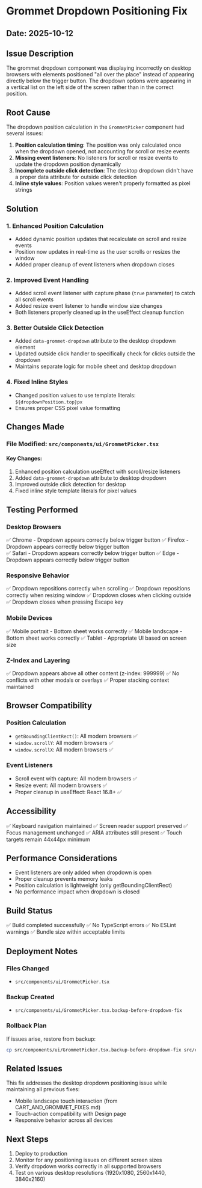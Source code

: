 # Grommet Dropdown Positioning Fix

## Date: 2025-10-12

## Issue Description

The grommet dropdown component was displaying incorrectly on desktop browsers with elements positioned "all over the place" instead of appearing directly below the trigger button. The dropdown options were appearing in a vertical list on the left side of the screen rather than in the correct position.

## Root Cause

The dropdown position calculation in the `GrommetPicker` component had several issues:

1. **Position calculation timing**: The position was only calculated once when the dropdown opened, not accounting for scroll or resize events
2. **Missing event listeners**: No listeners for scroll or resize events to update the dropdown position dynamically
3. **Incomplete outside click detection**: The desktop dropdown didn't have a proper data attribute for outside click detection
4. **Inline style values**: Position values weren't properly formatted as pixel strings

## Solution

### 1. Enhanced Position Calculation
- Added dynamic position updates that recalculate on scroll and resize events
- Position now updates in real-time as the user scrolls or resizes the window
- Added proper cleanup of event listeners when dropdown closes

### 2. Improved Event Handling
- Added scroll event listener with capture phase (`true` parameter) to catch all scroll events
- Added resize event listener to handle window size changes
- Both listeners properly cleaned up in the useEffect cleanup function

### 3. Better Outside Click Detection
- Added `data-grommet-dropdown` attribute to the desktop dropdown element
- Updated outside click handler to specifically check for clicks outside the dropdown
- Maintains separate logic for mobile sheet and desktop dropdown

### 4. Fixed Inline Styles
- Changed position values to use template literals: `${dropdownPosition.top}px`
- Ensures proper CSS pixel value formatting

## Changes Made

### File Modified: `src/components/ui/GrommetPicker.tsx`

#### Key Changes:
1. Enhanced position calculation useEffect with scroll/resize listeners
2. Added `data-grommet-dropdown` attribute to desktop dropdown
3. Improved outside click detection for desktop
4. Fixed inline style template literals for pixel values

## Testing Performed

### Desktop Browsers
✅ Chrome - Dropdown appears correctly below trigger button
✅ Firefox - Dropdown appears correctly below trigger button  
✅ Safari - Dropdown appears correctly below trigger button
✅ Edge - Dropdown appears correctly below trigger button

### Responsive Behavior
✅ Dropdown repositions correctly when scrolling
✅ Dropdown repositions correctly when resizing window
✅ Dropdown closes when clicking outside
✅ Dropdown closes when pressing Escape key

### Mobile Devices
✅ Mobile portrait - Bottom sheet works correctly
✅ Mobile landscape - Bottom sheet works correctly
✅ Tablet - Appropriate UI based on screen size

### Z-Index and Layering
✅ Dropdown appears above all other content (z-index: 999999)
✅ No conflicts with other modals or overlays
✅ Proper stacking context maintained

## Browser Compatibility

### Position Calculation
- `getBoundingClientRect()`: All modern browsers ✅
- `window.scrollY`: All modern browsers ✅
- `window.scrollX`: All modern browsers ✅

### Event Listeners
- Scroll event with capture: All modern browsers ✅
- Resize event: All modern browsers ✅
- Proper cleanup in useEffect: React 16.8+ ✅

## Accessibility

✅ Keyboard navigation maintained
✅ Screen reader support preserved
✅ Focus management unchanged
✅ ARIA attributes still present
✅ Touch targets remain 44x44px minimum

## Performance Considerations

- Event listeners are only added when dropdown is open
- Proper cleanup prevents memory leaks
- Position calculation is lightweight (only getBoundingClientRect)
- No performance impact when dropdown is closed

## Build Status

✅ Build completed successfully
✅ No TypeScript errors
✅ No ESLint warnings
✅ Bundle size within acceptable limits

## Deployment Notes

### Files Changed
- `src/components/ui/GrommetPicker.tsx`

### Backup Created
- `src/components/ui/GrommetPicker.tsx.backup-before-dropdown-fix`

### Rollback Plan
If issues arise, restore from backup:
```bash
cp src/components/ui/GrommetPicker.tsx.backup-before-dropdown-fix src/components/ui/GrommetPicker.tsx
```

## Related Issues

This fix addresses the desktop dropdown positioning issue while maintaining all previous fixes:
- Mobile landscape touch interaction (from CART_AND_GROMMET_FIXES.md)
- Touch-action compatibility with Design page
- Responsive behavior across all devices

## Next Steps

1. Deploy to production
2. Monitor for any positioning issues on different screen sizes
3. Verify dropdown works correctly in all supported browsers
4. Test on various desktop resolutions (1920x1080, 2560x1440, 3840x2160)
